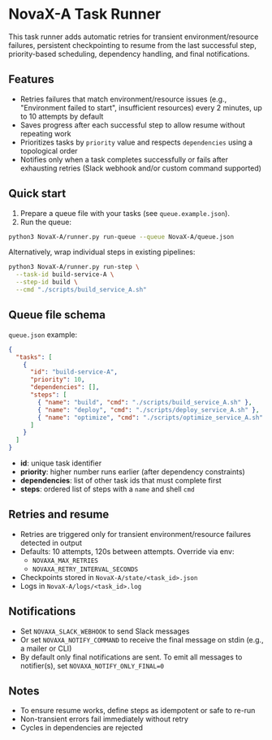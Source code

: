 # NovaX-A Task Runner

This task runner adds automatic retries for transient environment/resource failures, persistent checkpointing to resume from the last successful step, priority-based scheduling, dependency handling, and final notifications.

## Features
- Retries failures that match environment/resource issues (e.g., "Environment failed to start", insufficient resources) every 2 minutes, up to 10 attempts by default
- Saves progress after each successful step to allow resume without repeating work
- Prioritizes tasks by `priority` value and respects `dependencies` using a topological order
- Notifies only when a task completes successfully or fails after exhausting retries (Slack webhook and/or custom command supported)

## Quick start

1. Prepare a queue file with your tasks (see `queue.example.json`).
2. Run the queue:

```bash
python3 NovaX-A/runner.py run-queue --queue NovaX-A/queue.json
```

Alternatively, wrap individual steps in existing pipelines:

```bash
python3 NovaX-A/runner.py run-step \
  --task-id build-service-A \
  --step-id build \
  --cmd "./scripts/build_service_A.sh"
```

## Queue file schema

`queue.json` example:

```json
{
  "tasks": [
    {
      "id": "build-service-A",
      "priority": 10,
      "dependencies": [],
      "steps": [
        { "name": "build", "cmd": "./scripts/build_service_A.sh" },
        { "name": "deploy", "cmd": "./scripts/deploy_service_A.sh" },
        { "name": "optimize", "cmd": "./scripts/optimize_service_A.sh" }
      ]
    }
  ]
}
```

- **id**: unique task identifier
- **priority**: higher number runs earlier (after dependency constraints)
- **dependencies**: list of other task ids that must complete first
- **steps**: ordered list of steps with a `name` and shell `cmd`

## Retries and resume
- Retries are triggered only for transient environment/resource failures detected in output
- Defaults: 10 attempts, 120s between attempts. Override via env:
  - `NOVAXA_MAX_RETRIES`
  - `NOVAXA_RETRY_INTERVAL_SECONDS`
- Checkpoints stored in `NovaX-A/state/<task_id>.json`
- Logs in `NovaX-A/logs/<task_id>.log`

## Notifications
- Set `NOVAXA_SLACK_WEBHOOK` to send Slack messages
- Or set `NOVAXA_NOTIFY_COMMAND` to receive the final message on stdin (e.g., a mailer or CLI)
- By default only final notifications are sent. To emit all messages to notifier(s), set `NOVAXA_NOTIFY_ONLY_FINAL=0`

## Notes
- To ensure resume works, define steps as idempotent or safe to re-run
- Non-transient errors fail immediately without retry
- Cycles in dependencies are rejected